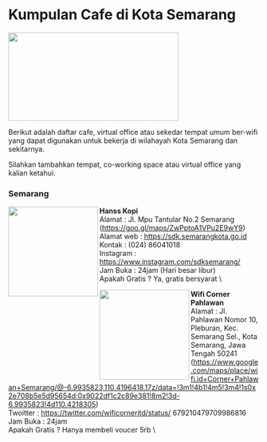 # Kumpulan Cafe di Kota Semarang

<img src="http://sandec.org/images/sandec-logo.png" height="177px" width="341px" align="center">

Berikut adalah daftar cafe, virtual office atau sekedar tempat umum ber-wifi yang dapat digunakan untuk bekerja di wilahayah Kota Semarang dan sekitarnya.

Silahkan tambahkan tempat, co-working space atau virtual office yang kalian ketahui.




### Semarang

<img src="https://cdn4.id.orstatic.com/userphoto/doorphoto/1/1HN/00ALK7D6FB0DDB535B655Blv.jpg" height="180px" width="180px" align="left">

**Hanss Kopi** \
Alamat      : Jl. Mpu Tantular No.2 Semarang (https://goo.gl/maps/ZwPptoA1VPu2E9wY9) \
Alamat web  : https://sdk.semarangkota.go.id \
Kontak      : (024) 86041018 \
Instagram   : https://www.instagram.com/sdksemarang/ \
Jam Buka    : 24jam (Hari besar libur) \
Apakah Gratis ? Ya, gratis bersyarat \

<img src="https://pbs.twimg.com/media/CW0KVOlWcAA_dxy.jpg" height="180px" width="180px" align="left">

**Wifi Corner Pahlawan** \
Alamat      : Jl. Pahlawan Nomor 10, Pleburan, Kec. Semarang Sel., Kota Semarang, Jawa Tengah 50241 (https://www.google.com/maps/place/wifi.id+Corner+Pahlawan+Semarang/@-6.9935823,110.4196418,17z/data=!3m1!4b1!4m5!3m4!1s0x2e708b5e5d95654d:0x9022df1c2c89e381!8m2!3d-6.9935823!4d110.4218305) \
Twoitter    : https://twitter.com/wificornerjtd/status/ 679210479709986816 \
Jam Buka    : 24jam  \
Apakah Gratis ? Hanya membeli voucer 5rb \